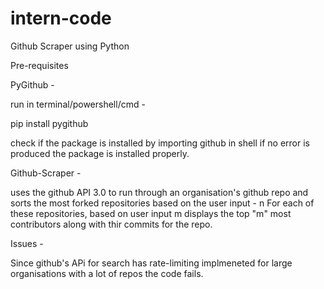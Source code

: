 # intern-code
Github Scraper using Python

Pre-requisites 

PyGithub - 

run  in terminal/powershell/cmd -

pip install pygithub

check if the package is installed by importing github in shell if no error is produced the package is installed properly.

Github-Scraper - 

uses the github API 3.0 to run through an organisation's github repo and sorts the most forked repositories based on the user input - n
For each of these repositories, based on user input m displays the top "m" most contributors along with thir commits for the repo.

Issues - 

Since github's APi for search has rate-limiting implmeneted for large organisations with a lot of repos the code fails. 
